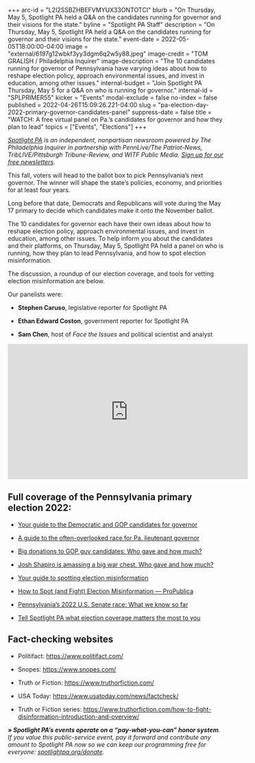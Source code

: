 +++
arc-id = "L2I2SSBZHBEFVMYUX33ONTOTCI"
blurb = "On Thursday, May 5, Spotlight PA held a Q&A on the candidates running for governor and their visions for the state."
byline = "Spotlight PA Staff"
description = "On Thursday, May 5, Spotlight PA held a Q&A on the candidates running for governor and their visions for the state."
event-date = 2022-05-05T18:00:00-04:00
image = "external/6197g12wbkf3yy3dgm6q2w5y88.jpeg"
image-credit = "TOM GRALISH / Philadelphia Inquirer"
image-description = "The 10 candidates running for governor of Pennsylvania have varying ideas about how to reshape election policy, approach environmental issues, and invest in education, among other issues."
internal-budget = "Join Spotlight PA Thursday, May 5 for a Q&A on who is running for governor."
internal-id = "SPLPRIMER55"
kicker = "Events"
modal-exclude = false
no-index = false
published = 2022-04-26T15:09:26.221-04:00
slug = "pa-election-day-2022-primary-governor-candidates-panel"
suppress-date = false
title = "WATCH: A free virtual panel on Pa.’s candidates for governor and how they plan to lead"
topics = ["Events", "Elections"]
+++

<a href="https://www.spotlightpa.org/"><i>Spotlight PA</i></a><i> is an independent, nonpartisan newsroom powered by The Philadelphia Inquirer in partnership with PennLive/The Patriot-News, TribLIVE/Pittsburgh Tribune-Review, and WITF Public Media. </i><a href="https://www.spotlightpa.org/newsletters"><i>Sign up for our free newsletters</i></a><i>.</i>

This fall, voters will head to the ballot box to pick Pennsylvania’s next governor. The winner will shape the state’s policies, economy, and priorities for at least four years.

Long before that date, Democrats and Republicans will vote during the May 17 primary to decide which candidates make it onto the November ballot.

The 10 candidates for governor each have their own ideas about how to reshape election policy, approach environmental issues, and invest in education, among other issues. To help inform you about the candidates and their platforms, on Thursday, May 5, Spotlight PA held a panel on who is running, how they plan to lead Pennsylvania, and how to spot election misinformation. 

The discussion, a roundup of our election coverage, and tools for vetting election misinformation are below.

Our panelists were:

- <b>Stephen Caruso</b>, legislative reporter for Spotlight PA

- <b>Ethan Edward Coston</b>, government reporter for Spotlight PA

- <b>Sam Chen</b>, host of <i>Face the Issues</i> and political scientist and analyst

<iframe width="560" height="315" src="https://www.youtube.com/embed/8GTO0oOBb0E" title="YouTube video player" frameborder="0" allow="accelerometer; autoplay; clipboard-write; encrypted-media; gyroscope; picture-in-picture" allowfullscreen></iframe>

## <b>Full coverage of the Pennsylvania primary election 2022:</b>

- <a href="https://www.spotlightpa.org/news/2022/04/pa-primary-governor-election-2022-candidates-guide/">Your guide to the Democratic and GOP candidates for governor</a>

- <a href="https://www.spotlightpa.org/news/2022/04/pennsylvania-lieutenant-governor-2022-election-guide/">A guide to the often-overlooked race for Pa. lieutenant governor</a>

- <a href="https://www.spotlightpa.org/news/2022/04/pa-primary-governor-election-2022-candidates-fundraising-donations/">Big donations to GOP guv candidates: Who gave and how much?</a>

- <a href="https://www.spotlightpa.org/news/2022/04/pa-election-day-2022-primary-josh-shapiro-fundraising/">Josh Shapiro is amassing a big war chest. Who gave and how much?</a>

- <a href="https://www.spotlightpa.org/newsletters/investigator/apr-28-your-guide-to-spotting-election-misinformation/">Your guide to spotting election misinformation</a>

- <a href="https://www.propublica.org/article/how-to-spot-and-fight-election-misinformation">How to Spot (and Fight) Election Misinformation — ProPublica</a>

- <a href="https://www.spotlightpa.org/news/2021/07/pa-2022-senate-race-candidates/">Pennsylvania’s 2022 U.S. Senate race: What we know so far</a>

- <a href="https://www.spotlightpa.org/news/2022/02/pennsylvania-election-2022-questions-answers/">Tell Spotlight PA what election coverage matters the most to you</a>

## Fact-checking websites

- Politifact: <a href="https://www.politifact.com/">https://www.politifact.com/</a>

- Snopes: <a href="https://www.snopes.com/">https://www.snopes.com/</a>

- Truth or Fiction: <a href="https://web.archive.org/web/20220401030610/https://www.truthorfiction.com/">https://www.truthorfiction.com/</a>

- USA Today: <a href="https://web.archive.org/web/20220401135458/https://www.usatoday.com/news/factcheck/">https://www.usatoday.com/news/factcheck/</a>

- Truth or Fiction series: <a href="https://web.archive.org/web/20220514101333/https://www.truthorfiction.com/how-to-fight-disinformation-introduction-and-overview/">https://www.truthorfiction.com/how-to-fight-disinformation-introduction-and-overview/</a>

<i><b>» Spotlight PA’s events operate on a “pay-what-you-can” honor system</b></i><i>. If you value this public-service event, pay it forward and contribute any amount to Spotlight PA now so we can keep our programming free for everyone: </i><a href="https://www.spotlightpa.org/donate"><i>spotlightpa.org/donate</i></a><i>.</i>

<script src="https://www.spotlightpa.org/embed.js" async></script><div data-spl-embed-version="1" data-spl-src="https://www.spotlightpa.org/embeds/donate/"></div>
